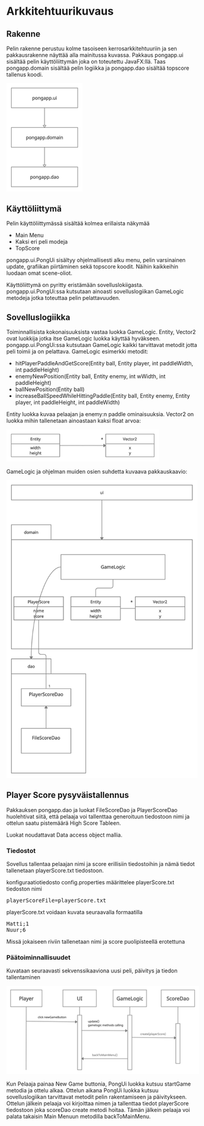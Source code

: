 # Arkkitehtuurikuvaus

## Rakenne

Pelin rakenne perustuu kolme tasoiseen kerrosarkkitehtuuriin ja sen pakkausrakenne näyttää alla mainitussa kuvassa. Pakkaus pongapp.ui sisältää pelin käyttöliittymän joka on toteutettu JavaFX:llä. Taas pongapp.domain sisältää pelin logiikka ja pongapp.dao sisältää topscore tallenus koodi.

<img src="https://github.com/Sinecos/ot-harjoitustyo/blob/master/dokumentaatio/kuvat/uml_1.png" width="200">

## Käyttöliittymä

Pelin käyttöliittymässä sisältää kolmea erillaista näkymää
- Main Menu
- Kaksi eri peli modeja
- TopScore

pongapp.ui.PongUi sisältyy ohjelmallisesti alku menu, pelin varsinainen update, grafiikan piirtäminen sekä topscore koodit. Näihin kaikkeihin luodaan omat scene-oliot.

Käyttöliittymä on pyritty eristämään sovelluslokiigasta. pongapp.ui.PongUi:ssa kutsutaan ainoasti sovelluslogiikan GameLogic metodeja jotka toteuttaa pelin pelattavuuden.

## Sovelluslogiikka
Toiminnallisista kokonaisuuksista vastaa luokka GameLogic. Entity, Vector2 ovat luokkija jotka itse GameLogic luokka käyttää hyväkseen. pongapp.ui.PongUi:ssa kutsutaan GameLogic kaikki tarvittavat metodit jotta peli toimii ja on pelattava. GameLogic esimerkki metodit:

- hitPlayerPaddleAndGetScore(Entity ball, Entity player, int paddleWidth, int paddleHeight)
- enemyNewPosition(Entity ball, Entity enemy, int wWidth, int paddleHeight)
- ballNewPosition(Entity ball)
- increaseBallSpeedWhileHittingPaddle(Entity ball, Entity enemy, Entity player, int paddleHeight, int paddleWidth)

Entity luokka kuvaa pelaajan ja enemy:n paddle ominaisuuksia. Vector2 on luokka mihin tallenetaan ainoastaan kaksi float arvoa:

<img src="https://github.com/Sinecos/ot-harjoitustyo/blob/master/dokumentaatio/kuvat/uml_2.png" width="400">

GameLogic ja ohjelman muiden osien suhdetta kuvaava pakkauskaavio:

<img src="https://github.com/Sinecos/ot-harjoitustyo/blob/master/dokumentaatio/kuvat/uml_3.png" width="500">

## Player Score pysyväistallennus

Pakkauksen pongapp.dao ja luokat FileScoreDao ja PlayerScoreDao huolehtivat siitä, että pelaaja voi tallenttaa generoituun tiedostoon nimi ja ottelun saatu pistemäärä High Score Tableen. 

Luokat noudattavat Data access object mallia.


### Tiedostot

Sovellus tallentaa pelaajan nimi ja score erillisiin tiedostoihin ja nämä tiedot tallenetaan playerScore.txt tiedostoon.

konfiguraatiotiedosto config.properties määrittelee playerScore.txt tiedoston nimi

<pre>
playerScoreFile=playerScore.txt
</pre>

playerScore.txt voidaan kuvata seuraavalla formaatilla

<pre>
Matti;1
Nuur;6
</pre>

Missä jokaiseen riviin tallenetaan nimi ja score puolipisteellä erotettuna

### Päätoiminnallisuudet

Kuvataan seuraavasti sekvenssikaaviona uusi peli, päivitys ja tiedon tallentaminen

<img src="https://github.com/Sinecos/ot-harjoitustyo/blob/master/dokumentaatio/kuvat/uml_4.png" width="750">

Kun Pelaaja painaa New Game buttonia, PongUi luokka kutsuu startGame metodia ja ottelu alkaa. Ottelun aikana PongUi luokka kutsuu sovelluslogiikan tarvittavat metodit pelin rakentamiseen ja päivitykseen. Ottelun jälkein pelaaja voi kirjoittaa nimen ja tallenttaa tiedot playerScore tiedostoon joka scoreDao create metodi hoitaa. Tämän jälkein pelaaja voi palata takaisin Main Menuun metodilla backToMainMenu.